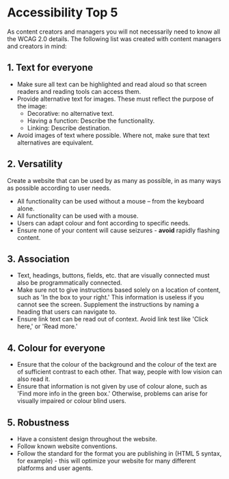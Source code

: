 # Accessibility Top 5
As content creators and managers you will not necessarily need to know all the WCAG 2.0 details. The following list was created with content managers and creators in mind:

## 1. Text for everyone
* Make sure all text can be highlighted and read aloud so that screen readers and reading tools can access them.
* Provide alternative text for images. These must reflect the purpose of the image:
  * Decorative: no alternative text.
  * Having a function: Describe the functionality.
  * Linking: Describe destination.
* Avoid images of text where possible. Where not, make sure that text alternatives are equivalent.

## 2. Versatility
Create a website that can be used by as many as possible, in as many ways as possible according to user needs.
* All functionality can be used without a mouse – from the keyboard alone.
* All functionality can be used with a mouse.
* Users can adapt colour and font according to specific needs.
* Ensure none of your content will cause seizures - **avoid** rapidly flashing content.

## 3. Association
* Text, headings, buttons, fields, etc. that are visually connected must also be programmatically connected.
* Make sure not to give instructions based solely on a location of content, such as 'In the box to your right.' This information is useless if you cannot see the screen. Supplement the instructions by naming a heading that users can navigate to.
* Ensure link text can be read out of context. Avoid link test like 'Click here,' or 'Read more.'

## 4. Colour for everyone
* Ensure that the colour of the background and the colour of the text are of sufficient contrast to each other. That way, people with low vision can also read it.
* Ensure that information is not given by use of colour alone, such as 'Find more info in the green box.' Otherwise, problems can arise for visually impaired or colour blind users.

## 5. Robustness
* Have a consistent design throughout the website.
* Follow known website conventions.
* Follow the standard for the format you are publishing in (HTML 5 syntax, for example) - this will optimize your website for many different platforms and user agents.
